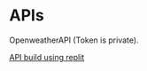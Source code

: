 <h1>APIs</h1>
OpenweatherAPI (Token is private).<br>

<a href="https://testweaapi.refunction.repl.co">API build using replit</a><br>
